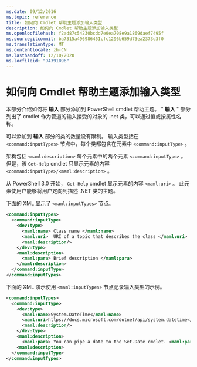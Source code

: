 ```yaml
---
ms.date: 09/12/2016
ms.topic: reference
title: 如何向 Cmdlet 帮助主题添加输入类型
description: 如何向 Cmdlet 帮助主题添加输入类型
ms.openlocfilehash: f2ad87c54230bcdd7e0ea708e9a1869daef7495f
ms.sourcegitcommit: ba7315a496986451cfc1296b659d73ea2373d3f0
ms.translationtype: MT
ms.contentlocale: zh-CN
ms.lasthandoff: 12/10/2020
ms.locfileid: "94391096"
---
```

# <a name="how-to-add-input-types-to-a-cmdlet-help-topic"></a>如何向 Cmdlet 帮助主题添加输入类型

本部分介绍如何将 **输入** 部分添加到 PowerShell cmdlet 帮助主题。 " **输入** " 部分列出了 cmdlet 作为管道的输入接受的对象的 .net 类，可以通过值或按属性名称。

可以添加到 **输入** 部分的类的数量没有限制。 输入类型括在 `<command:inputTypes>` 节点中，每个类都包含在元素中 `<command:inputType>` 。

架构包括 `<maml:description>` 每个元素中的两个元素 `<command:inputType>` 。
但是，该 `Get-Help` cmdlet 只显示元素的内容 `<command:inputType>/<maml:description>` 。

从 PowerShell 3.0 开始， `Get-Help` cmdlet 显示元素的内容 `<maml:uri>` 。
此元素使用户能够将用户定向到描述 .NET 类的主题。

下面的 XML 显示了 `<maml:inputTypes>` 节点。

```xml
<command:inputTypes>
  <command:inputType>
    <dev:type>
      <maml:name> Class name </maml:name>
      <maml:uri>  URI of a topic that describes the class </maml:uri>
      <maml:description/>
    </dev:type>
    <maml:description>
      <maml:para> Brief description </maml:para>
    </maml:description>
  </command:inputType>
</command:inputTypes>
```

下面的 XML 演示使用 `<maml:inputTypes>` 节点记录输入类型的示例。

```xml
<command:inputTypes>
  <command:inputType>
    <dev:type>
      <maml:name>System.DateTime</maml:name>
      <maml:uri>https://docs.microsoft.com/dotnet/api/system.datetime</maml:uri>
      <maml:description/>
    </dev:type>
    <maml:description>
      <maml:para> You can pipe a date to the Set-Date cmdlet. <maml:para>
    <maml:description>
  </command:inputType>
</command:inputTypes>
```
